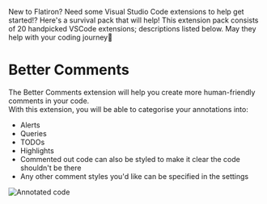 New to Flatiron? Need some Visual Studio Code extensions to help get started!? Here's a survival pack that will help! This extension pack consists of 20 handpicked VSCode extensions; descriptions listed below. May they help with your coding journey🙂

# Better Comments

The Better Comments extension will help you create more human-friendly comments in your code.  
With this extension, you will be able to categorise your annotations into:
* Alerts
* Queries
* TODOs
* Highlights
* Commented out code can also be styled to make it clear the code shouldn't be there
* Any other comment styles you'd like can be specified in the settings

![Annotated code](https://raw.githubusercontent.com/aaron-bond/better-comments/master/images/better-comments.PNG)